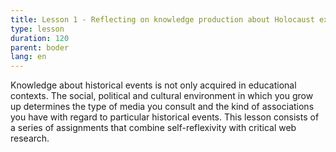 ```yaml
---
title: Lesson 1 - Reflecting on knowledge production about Holocaust experiences
type: lesson
duration: 120
parent: boder
lang: en
---
```

Knowledge about historical events is not only acquired in educational contexts. The social, political and cultural environment in which you grow up determines the type of media you consult and the kind of associations you have with regard to particular historical events. This lesson consists of a series of assignments that combine self-reflexivity with critical web research.

